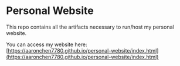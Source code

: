 # Personal Website
This repo contains all the artifacts necessary to run/host my personal website.

You can access my website here: [https://aaronchen7780.github.io/personal-website/index.html](https://aaronchen7780.github.io/personal-website/index.html)
